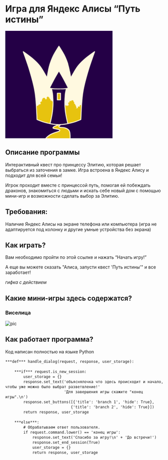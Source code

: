 # Игра для Яндекс Алисы “Путь истины”
![логотип](https://github.com/daria-riumkina/alice/blob/main/Лого.png?raw=true)
## Описание программы

Интерактивный квест про принцессу Элитию, которая решает выбраться из заточения в замке. Игра встроена в Яндекс Алису и подходит для всей семьи!

Игрок проходит вместе с принцессой путь, помогая ей побеждать драконов, знакомиться с людьми и искать себе новый дом с помощью мини-игр и возможности сделать выбор за Элитию.

## Требования:
Наличие Яндекс Алисы на экране телефона или компьютера (игра не адаптируется под колонку и другие умные устройства без экрана)

## Как играть?
Вам необходимо пройти по этой ссылке и нажать “Начать игру!”

А еще вы можете сказать "Алиса, запусти квест 'Путь истины'" и все заработает!

*гифка с действием*

## Какие мини-игры здесь содержатся?
### Виселица
![pic](https://i.pinimg.com/236x/a1/79/1c/a1791cda5bbe9220878f8c36b5791331--flower-clipart-tornado.jpg?nii=t)


## Как работает программа?
Код написан полностью на языке Python
```
***def*** handle_dialog(request, response, user_storage):

    ***if*** request.is_new_session:
        user_storage = {}
        response.set_text('объяснялочка что здесь происходит и начало, чтобы уже можно было выбрат разветвление!'
                          'Для завершения игры скажите "конец игры".\n')
        response.set_buttons([{'title': 'branch 1', 'hide': True},
                             {'title': 'branch 2', 'hide': True}])
        return response, user_storage

    ***else***:
        # Обрабатываем ответ пользователя.
        if request.command.lower() == 'конец игры':
            response.set_text('Спасибо за игру!\n' + 'До встречи!')
            response.set_end_session(True)
            user_storage = {}
            return response, user_storage
```
